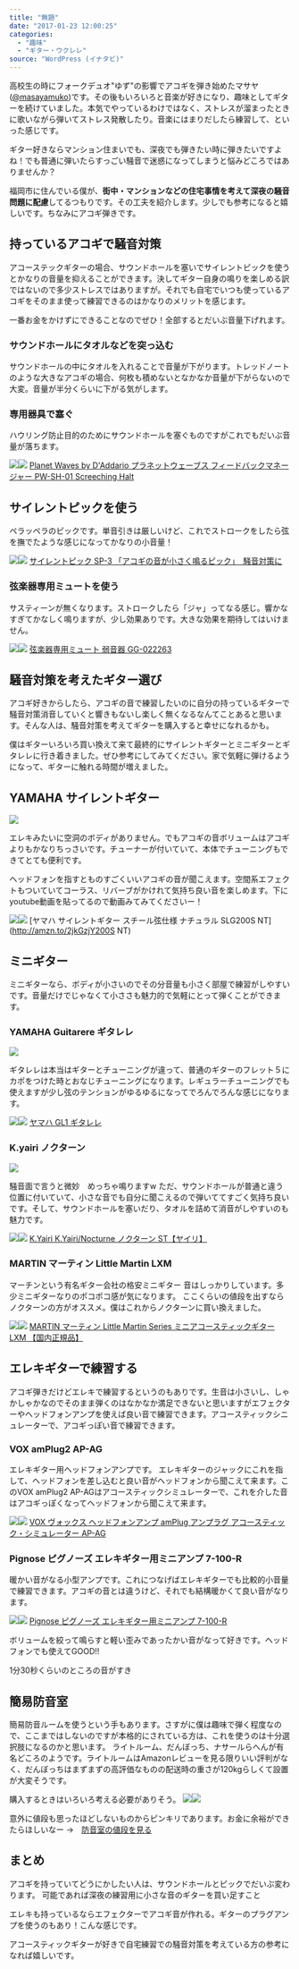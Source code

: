 ```yaml
---
title: "無題"
date: "2017-01-23 12:00:25"
categories:
  - "趣味"
  - "ギター・ウクレレ"
source: "WordPress (イナタビ)"
---
```


高校生の時にフォークデュオ"ゆず"の影響でアコギを弾き始めたマサヤ([@masayamuko](https://twitter.com/MasayaMuko))です。その後もいろいろと音楽が好きになり、趣味としてギターを続けていました。本気でやっているわけではなく、ストレスが溜まったときに歌いながら弾いてストレス発散したり。音楽にはまりだしたら練習して、といった感じです。

ギター好きならマンション住まいでも、深夜でも弾きたい時に弾きたいですよね！でも普通に弾いたらすっごい騒音で迷惑になってしまうと悩みどころではありませんか？

福岡市に住んでいる僕が、**街中・マンションなどの住宅事情を考えて深夜の騒音問題に配慮**してるつもりです。その工夫を紹介します。少しでも参考になると嬉しいです。ちなみにアコギ弾きです。

## 持っているアコギで騒音対策

アコーステックギターの場合、サウンドホールを塞いでサイレントピックを使うとかなりの音量を抑えることができます。決してギター自身の鳴りを楽しめる訳ではないので多少ストレスではありますが。それでも自宅でいつも使っているアコギをそのまま使って練習できるのはかなりのメリットを感じます。

一番お金をかけずにできることなのでぜひ！全部するとだいぶ音量下げれます。

### サウンドホールにタオルなどを突っ込む

サウンドホールの中にタオルを入れることで音量が下がります。トレッドノートのような大きなアコギの場合、何枚も積めないとなかなか音量が下がらないので大変。音量が半分くらいに下がる気がします。

### 専用器具で塞ぐ

ハウリング防止目的のためにサウンドホールを塞ぐものですがこれでもだいぶ音量が落ちます。

[![](//ws-fe.amazon-adsystem.com/widgets/q?_encoding=UTF8&ASIN=B0010SHU18&Format=_SL250_&ID=AsinImage&MarketPlace=JP&ServiceVersion=20070822&WS=1&tag=msymk-22)](https://www.amazon.co.jp/Planet-Waves-%E3%83%97%E3%83%A9%E3%83%8D%E3%83%83%E3%83%88%E3%82%A6%E3%82%A7%E3%83%BC%E3%83%96%E3%82%B9-%E3%83%95%E3%82%A3%E3%83%BC%E3%83%89%E3%83%90%E3%83%83%E3%82%AF%E3%83%9E%E3%83%8D%E3%83%BC%E3%82%B8%E3%83%A3%E3%83%BC-PW-SH-01/dp/B0010SHU18/ref=as_li_ss_il?ie=UTF8&qid=1485060960&sr=8-1&keywords=%E3%82%B5%E3%82%A6%E3%83%B3%E3%83%89%E3%83%9B%E3%83%BC%E3%83%AB&linkCode=li3&tag=msymk-22&linkId=86587aca95f7722fc8f4dfef862572f0)![](https://ir-jp.amazon-adsystem.com/e/ir?t=msymk-22&l=li3&o=9&a=B0010SHU18)
[Planet Waves by D'Addario プラネットウェーブス フィードバックマネージャー PW-SH-01 Screeching Halt ](http://amzn.to/2jDdgKA)

## サイレントピックを使う

ペラッペラのピックです。単音引きは厳しいけど、これでストロークをしたら弦を撫でたような感じになってかなりの小音量！

[![](//ws-fe.amazon-adsystem.com/widgets/q?_encoding=UTF8&ASIN=B011RL8UUM&Format=_SL250_&ID=AsinImage&MarketPlace=JP&ServiceVersion=20070822&WS=1&tag=msymk-22)](https://www.amazon.co.jp/%E9%A6%99%E5%8F%96%E8%A3%BD%E4%BD%9C%E6%89%80-%E3%82%B5%E3%82%A4%E3%83%AC%E3%83%B3%E3%83%88%E3%83%94%E3%83%83%E3%82%AF-SP-3-%E3%80%8C%E3%82%A2%E3%82%B3%E3%82%AE%E3%81%AE%E9%9F%B3%E3%81%8C%E5%B0%8F%E3%81%95%E3%81%8F%E9%B3%B4%E3%82%8B%E3%83%94%E3%83%83%E3%82%AF%E3%80%8D-%E9%A8%92%E9%9F%B3%E5%AF%BE%E7%AD%96%E3%81%AB/dp/B011RL8UUM/ref=as_li_ss_il?ie=UTF8&qid=1485061113&sr=8-1&keywords=%E3%82%B5%E3%82%A4%E3%83%AC%E3%83%B3%E3%83%88%E3%83%94%E3%83%83%E3%82%AF&linkCode=li3&tag=msymk-22&linkId=c42e487c40cf2107359f76964897f320)![](https://ir-jp.amazon-adsystem.com/e/ir?t=msymk-22&l=li3&o=9&a=B011RL8UUM)
[サイレントピック SP-3 「アコギの音が小さく鳴るピック」　騒音対策に](http://amzn.to/2jNO1HP)

### 弦楽器専用ミュートを使う

サスティーンが無くなります。ストロークしたら「ジャ」ってなる感じ。響かなすぎてかなしく鳴りますが、少し効果ありです。大きな効果を期待してはいけません。

[![](//ws-fe.amazon-adsystem.com/widgets/q?_encoding=UTF8&ASIN=B0026FGJZC&Format=_SL250_&ID=AsinImage&MarketPlace=JP&ServiceVersion=20070822&WS=1&tag=msymk-22)](https://www.amazon.co.jp/%E3%82%B0%E3%83%A9%E3%83%B3%E3%83%89%E3%82%AE%E3%82%BF%E3%83%BC%E7%A4%BE-%E3%82%AE%E3%82%BF%E3%83%BC%E3%83%9F%E3%83%A5%E3%83%BC%E3%83%88-GG-022263-%E5%BC%A6%E6%A5%BD%E5%99%A8%E5%B0%82%E7%94%A8%E3%83%9F%E3%83%A5%E3%83%BC%E3%83%88-%E5%BC%B1%E9%9F%B3%E5%99%A8/dp/B0026FGJZC/ref=as_li_ss_il?_encoding=UTF8&psc=1&refRID=6M6GTBVCQJS9QNNV1QA9&linkCode=li3&tag=msymk-22&linkId=6faa84c61a4de7ff71062aec282cbb5d)![](https://ir-jp.amazon-adsystem.com/e/ir?t=msymk-22&l=li3&o=9&a=B0026FGJZC)
[弦楽器専用ミュート 弱音器 GG-022263](http://amzn.to/2jkGdcW)

## 騒音対策を考えたギター選び

アコギ好きからしたら、アコギの音で練習したいのに自分の持っているギターで騒音対策消音していくと響きもないし楽しく無くなるなんてことあると思います。そんな人は、騒音対策を考えてギターを購入すると幸せになれるかも。

僕はギターいろいろ買い換えて来て最終的にサイレントギターとミニギターとギタレレに行き着きました。ぜひ参考にしてみてください。家で気軽に弾けるようになって、ギターに触れる時間が増えました。

## YAMAHA サイレントギター

![](https://masayamuko.com/wp/wp-content/uploads/2017/01/スクリーンショット-2017-01-22-午後2.27.40.png)

エレキみたいに空洞のボディがありません。でもアコギの音ボリュームはアコギよりもかなりちっさいです。チューナーが付いていて、本体でチューニングもできてとても便利です。

ヘッドフォンを指すとものすごくいいアコギの音が聞こえます。空間系エフェクトもついていてコーラス、リバーブがかけれて気持ち良い音を楽しめます。下にyoutube動画を貼ってるので動画みてみてくださいー！

[![](//ws-fe.amazon-adsystem.com/widgets/q?_encoding=UTF8&ASIN=B00XPHLBJY&Format=_SL250_&ID=AsinImage&MarketPlace=JP&ServiceVersion=20070822&WS=1&tag=msymk-22)](https://www.amazon.co.jp/%E3%83%A4%E3%83%9E%E3%83%8F-%E3%82%B5%E3%82%A4%E3%83%AC%E3%83%B3%E3%83%88%E3%82%AE%E3%82%BF%E3%83%BC-%E3%82%B9%E3%83%81%E3%83%BC%E3%83%AB%E5%BC%A6%E4%BB%95%E6%A7%98-SLG200S-NT/dp/B00XPHLBJY/ref=as_li_ss_il?ie=UTF8&qid=1485063210&sr=8-1&keywords=%E3%82%B5%E3%82%A4%E3%83%AC%E3%83%B3%E3%83%88%E3%82%AE%E3%82%BF%E3%83%BC&linkCode=li3&tag=msymk-22&linkId=532ad3bc938a7b3fc51f5ae1250b61da)![](https://ir-jp.amazon-adsystem.com/e/ir?t=msymk-22&l=li3&o=9&a=B00XPHLBJY)
[ヤマハ サイレントギター スチール弦仕様 ナチュラル SLG200S NT](http://amzn.to/2jkGzjY200S NT)

## ミニギター

ミニギターなら、ボディが小さいのでその分音量も小さく部屋で練習がしやすいです。音量だけでじゃなくて小ささも魅力的で気軽にとって弾くことができます。

###  YAMAHA Guitarere ギタレレ
![](https://masayamuko.com/wp/wp-content/uploads/2017/01/1398414_239231746236168_1233969501_o.jpg)

ギタレレは本当はギターとチューニングが違って、普通のギターのフレット５にカポをつけた時とおなじチューニングになります。レギュラーチューニングでも使えますが少し弦のテンションがゆるゆるになってでろんでろんな感じになります。

[![](//ws-fe.amazon-adsystem.com/widgets/q?_encoding=UTF8&ASIN=B000RVYMWE&Format=_SL250_&ID=AsinImage&MarketPlace=JP&ServiceVersion=20070822&WS=1&tag=msymk-22)](https://www.amazon.co.jp/%E3%83%A4%E3%83%9E%E3%83%8F-Yamaha-GL1-%E3%82%AE%E3%82%BF%E3%83%AC%E3%83%AC/dp/B000RVYMWE/ref=as_li_ss_il?ie=UTF8&qid=1485064071&sr=8-1&keywords=%E3%82%AE%E3%82%BF%E3%83%AC%E3%83%AC&linkCode=li3&tag=msymk-22&linkId=2366e885db0464273fd11c1f65995c3f)![](https://ir-jp.amazon-adsystem.com/e/ir?t=msymk-22&l=li3&o=9&a=B000RVYMWE)
[ヤマハ GL1 ギタレレ](http://amzn.to/2iZKbqr)

### K.yairi ノクターン
![](https://masayamuko.com/wp/wp-content/uploads/2017/01/スクリーンショット-2017-01-22-午後2.27.30.png)

騒音面で言うと微妙　めっちゃ鳴りますw
ただ、サウンドホールが普通と違う位置に付いていて、小さな音でも自分に聞こえるので弾いててすごく気持ち良いです。そして、サウンドホールを塞いだり、タオルを詰めて消音がしやすいのも魅力です。

[![](//ws-fe.amazon-adsystem.com/widgets/q?_encoding=UTF8&ASIN=B00V4OR2YS&Format=_SL250_&ID=AsinImage&MarketPlace=JP&ServiceVersion=20070822&WS=1&tag=msymk-22)](https://www.amazon.co.jp/K-Yairi-Nocturne-%E3%83%8E%E3%82%AF%E3%82%BF%E3%83%BC%E3%83%B3-ST-%E3%83%A4%E3%82%A4%E3%83%AA/dp/B00V4OR2YS/ref=as_li_ss_il?ie=UTF8&qid=1485066285&sr=8-1&keywords=yairi+%E3%83%8E%E3%82%AF%E3%82%BF%E3%83%BC%E3%83%B3&linkCode=li3&tag=msymk-22&linkId=f88a965726c9837cc8a187894fcc89ba)![](https://ir-jp.amazon-adsystem.com/e/ir?t=msymk-22&l=li3&o=9&a=B00V4OR2YS)
[K.Yairi K.Yairi/Nocturne ノクターン ST【ヤイリ】](http://amzn.to/2kdXhBp)

### MARTIN マーティン Little Martin LXM

マーチンという有名ギター会社の格安ミニギター
音はしっかりしています。多少ミニギターなりのポコポコ感が気になります。
ここくらいの値段を出すならノクターンの方がオススメ。僕はこれからノクターンに買い換えました。

[![](//ws-fe.amazon-adsystem.com/widgets/q?_encoding=UTF8&ASIN=B000FJ9CFA&Format=_SL250_&ID=AsinImage&MarketPlace=JP&ServiceVersion=20070822&WS=1&tag=msymk-22)](https://www.amazon.co.jp/MARTIN-Martin-%E3%83%9F%E3%83%8B%E3%82%A2%E3%82%B3%E3%83%BC%E3%82%B9%E3%83%86%E3%82%A3%E3%83%83%E3%82%AF%E3%82%AE%E3%82%BF%E3%83%BC-LXM-%E5%9B%BD%E5%86%85%E6%AD%A3%E8%A6%8F%E5%93%81/dp/B000FJ9CFA/ref=as_li_ss_il?ie=UTF8&qid=1485065352&sr=8-1&keywords=%E3%83%9E%E3%83%BC%E3%83%81%E3%83%B3%E3%80%80%E3%83%9F%E3%83%8B%E3%82%AE%E3%82%BF%E3%83%BC&linkCode=li3&tag=msymk-22&linkId=fa5216a9d945e4c5ff43cdbed360d6ac)![](https://ir-jp.amazon-adsystem.com/e/ir?t=msymk-22&l=li3&o=9&a=B000FJ9CFA)
[MARTIN マーティン Little Martin Series ミニアコースティックギター LXM 【国内正規品】](http://amzn.to/2kdXuVd)

## エレキギターで練習する

アコギ弾きだけどエレキで練習するというのもありです。生音は小さいし、しゃかしゃかなのでそのまま弾くのはなかなか満足できないと思いますがエフェクターやヘッドフォンアンプを使えば良い音で練習できます。アコースティックシニュレーターで、アコギっぽい音で練習できます。

### VOX amPlug2 AP-AG

エレキギター用ヘッドフォンアンプです。
エレキギターのジャックにこれを指して、ヘッドフォンを差し込むと良い音がヘッドフォンから聞こえて来ます。このVOX amPlug2 AP-AGはアコースティックシミュレーターで、これを介した音はアコギっぽくなってヘッドフォンから聞こえて来ます。

[![](//ws-fe.amazon-adsystem.com/widgets/q?_encoding=UTF8&ASIN=B002PHVAQY&Format=_SL250_&ID=AsinImage&MarketPlace=JP&ServiceVersion=20070822&WS=1&tag=msymk-22)](https://www.amazon.co.jp/dp/B002PHVAQY/ref=as_li_ss_il?_encoding=UTF8&colid=1PUWAS1PXNBL9&coliid=ICJD6VCPPCIDT&linkCode=li3&tag=msymk-22&linkId=f44f094d4e1138550ed56fea335a24b0)![](https://ir-jp.amazon-adsystem.com/e/ir?t=msymk-22&l=li3&o=9&a=B002PHVAQY)
[VOX ヴォックス ヘッドフォンアンプ amPlug アンプラグ アコースティック・シミュレー​ター AP-AG](http://amzn.to/2ke6ytm)

### Pignose ピグノーズ エレキギター用ミニアンプ 7-100-R

暖かい音がなる小型アンプです。これにつなげばエレキギターでも比較的小音量で練習できます。アコギの音とは違うけど、それでも結構暖かくて良い音がなります。

[![](//ws-fe.amazon-adsystem.com/widgets/q?_encoding=UTF8&ASIN=B0002D0JZ6&Format=_SL250_&ID=AsinImage&MarketPlace=JP&ServiceVersion=20070822&WS=1&tag=msymk-22)](https://www.amazon.co.jp/Pignose-%E3%83%94%E3%82%B0%E3%83%8E%E3%83%BC%E3%82%B9-7-100-%E3%82%A8%E3%83%AC%E3%82%AD%E3%82%AE%E3%82%BF%E3%83%BC%E7%94%A8%E3%83%9F%E3%83%8B%E3%82%A2%E3%83%B3%E3%83%97-7-100-R/dp/B0002D0JZ6/ref=as_li_ss_il?s=musical-instruments&ie=UTF8&qid=1485067092&sr=1-2&keywords=pignose&linkCode=li3&tag=msymk-22&linkId=7a65b5a99411491adadce0287e7b6957)![](https://ir-jp.amazon-adsystem.com/e/ir?t=msymk-22&l=li3&o=9&a=B0002D0JZ6)
[Pignose ピグノーズ エレキギター用ミニアンプ 7-100-R](http://amzn.to/2jNVeHG)

ボリュームを絞って鳴らすと軽い歪みであったかい音がなって好きです。ヘッドフォンでも使えてGOOD!!

1分30秒くらいのところの音がすき

## 簡易防音室

簡易防音ルームを使うという手もあります。さすがに僕は趣味で弾く程度なので、ここまではしないのですが本格的にされている方は、これを使うのは十分選択肢になるのかと思います。
ライトルーム、だんぼっち、ナサールらへんが有名どころのようです。ライトルームはAmazonレビューを見る限りいい評判がなく、だんぼっちはまずまずの高評価なものの配送時の重さが120kgらしくて設置が大変そうです。

購入するときはいろいろ考える必要がありそう。
[![](//ws-fe.amazon-adsystem.com/widgets/q?_encoding=UTF8&ASIN=B014GJXU5C&Format=_SL250_&ID=AsinImage&MarketPlace=JP&ServiceVersion=20070822&WS=1&tag=msymk-22)](https://www.amazon.co.jp/%E3%82%A4%E3%83%B3%E3%83%95%E3%82%A3%E3%82%B9%E3%83%88%E3%83%87%E3%82%B6%E3%82%A4%E3%83%B3-%E3%80%90%E3%82%86%E3%81%A3%E3%81%9F%E3%82%8A%E5%A4%A7%E3%81%8D%E3%81%AALL%E3%82%B5%E3%82%A4%E3%82%BA%EF%BC%81%E5%B0%8F%E3%81%95%E3%81%AA%E3%83%87%E3%82%B9%E3%82%AF%E3%82%82%E5%85%A5%E3%82%8B%EF%BC%81%E5%AE%85%E9%8C%B2%E3%81%AB%E6%9C%80%E9%81%A9%EF%BC%81%E3%80%91%E7%B0%A1%E6%98%93%E9%98%B2%E9%9F%B3%E3%83%AB%E3%83%BC%E3%83%A0-%E3%83%A9%E3%82%A4%E3%83%88%E3%83%AB%E3%83%BC%E3%83%A0-LL%E3%82%B5%E3%82%A4%E3%82%BA/dp/B014GJXU5C/ref=as_li_ss_il?ie=UTF8&qid=1485154196&sr=8-2&keywords=%E9%98%B2%E9%9F%B3%E5%AE%A4&linkCode=li3&tag=msymk-22&linkId=4b3eadca19f380ebb67bc87fd28fe853)![](https://ir-jp.amazon-adsystem.com/e/ir?t=msymk-22&l=li3&o=9&a=B014GJXU5C)

意外に値段も思ったほどしないものからピンキリであります。お金に余裕ができたらほしいなー
→　[防音室の値段を見る](http://amzn.to/2jRsBJI)

## まとめ

アコギを持っていてどうにかしたい人は、サウンドホールとピックでだいぶ変わります。
可能であれば深夜の練習用に小さな音のギターを買い足すこと

エレキも持っているならエフェクターでアコギ音が作れる。ギターのプラグアンプを使うのもあり！こんな感じです。

アコースティックギターが好きで自宅練習での騒音対策を考えている方の参考になれば嬉しいです。